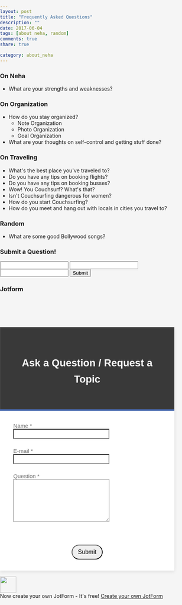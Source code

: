 ```yaml
---
layout: post
title: "Frequently Asked Questions"
description: ""
date: 2017-06-04
tags: [about neha, random]
comments: true
share: true

category: about_neha
--- 
```


### On Neha

* What are your strengths and weaknesses?

### On Organization

* How do you stay organized? 
	* Note Organization
	* Photo Organization
	* Goal Organization
* What are your thoughts on self-control and getting stuff done?


### On Traveling

* What's the best place you've traveled to? 
* Do you have any tips on booking flights?
* Do you have any tips on booking busses?
* Wow! You Couchsurf? What's that?
* Isn't Couchsurfing dangerous for women?
* How do you start Couchsurfing?
* How do you meet and hang out with locals in cities you travel to? 

### Random

* What are some good Bollywood songs? 

### Submit a Question!

<form action="https://getsimpleform.com/messages?form_api_token=1e0256f40c485148dabe87950ca9a68b" method="post">
  <!-- the redirect_to is optional, the form will redirect to the referrer on submission -->
  <!-- all your input fields here.... -->
  <input type='text' name='Question' />
  <input type='text' name='First & Last Name' />
  <input type='text' name='Email' />
  <input type='submit' value='Submit' />
</form>

### Jotform

<!DOCTYPE html PUBLIC "-//W3C//DTD HTML 4.01//EN" "http://www.w3.org/TR/html4/strict.dtd">
<!-- saved from url=(0041)https://form.jotformeu.com/72304508260347 -->
<html class="supernova"><head><meta http-equiv="Content-Type" content="text/html; charset=UTF-8">

<link rel="alternate" type="application/json+oembed" href="https://www.jotform.com/oembed/?format=json&amp;url=http%3A%2F%2Fwww.jotform.com%2Fform%2F72304508260347" title="oEmbed Form"><link rel="alternate" type="text/xml+oembed" href="https://www.jotform.com/oembed/?format=xml&amp;url=http%3A%2F%2Fwww.jotform.com%2Fform%2F72304508260347" title="oEmbed Form">
<meta property="og:title" content="Ask a Question">
<meta property="og:url" content="http://www.jotformeu.com/form/72304508260347">
<meta property="og:description" content="Please click the link to complete this form.">
<meta name="viewport" content="width=device-width, initial-scale=1.0, maximum-scale=1.0, user-scalable=0">
<meta name="HandheldFriendly" content="true">
<title>Ask a Question</title>
<link href="./Ask a Question_files/formCss.css" rel="stylesheet" type="text/css">
<link type="text/css" media="print" rel="stylesheet" href="./Ask a Question_files/printForm.css">
<link type="text/css" rel="stylesheet" href="./Ask a Question_files/nova.css">
<link type="text/css" rel="stylesheet" href="./Ask a Question_files/566a91c2977cdfcd478b4567.css">
<style type="text/css">
    .form-label-left{
        width:150px !important;
    }
    .form-line{
        padding-top:12px;
        padding-bottom:12px;
    }
    .form-label-right{
        width:150px !important;
    }
    body, html{
        margin:0;
        padding:0;
        background:#fff;
    }

    .form-all{
        margin:0px auto;
        padding-top:0px;
        width:472px;
        color:#555 !important;
        font-family:'Copse';
        font-size:16px;
    }
    .form-radio-item label, .form-checkbox-item label, .form-grading-label, .form-header{
        color: #555;
    }

</style>

<style type="text/css" id="form-designer-style">
    /* Injected CSS Code */
@import "https://fonts.googleapis.com/css?family=Copse:light,lightitalic,normal,italic,bold,bolditalic";
.form-all {
  font-family: "Copse", sans-serif;
}
.form-all {
  width: 472px;
}
.form-label-left,
.form-label-right {
  width: 150px;
}
.form-label {
  white-space: normal;
}
.form-label.form-label-auto {
  display: inline-block;
  float: left;
  text-align: left;
  width: 150px;
}
.form-label-left {
  display: inline-block;
  white-space: normal;
  float: left;
  text-align: left;
}
.form-label-right {
  display: inline-block;
  white-space: normal;
  float: left;
  text-align: right;
}
.form-label-top {
  white-space: normal;
  display: block;
  float: none;
  text-align: left;
}
.form-radio-item label:before {
  top: 0;
}
.form-all {
  font-size: 16px;
}
.form-label {
  font-weight: normal;
  font-size: 0.95em;
}
.supernova {
  background-color: #ffffff;
  background-color: #f5f5f5;
}
.supernova body {
  background-color: transparent;
}
/*
@width30: (unit(@formWidth, px) + 60px);
@width60: (unit(@formWidth, px)+ 120px);
@width90: (unit(@formWidth, px)+ 180px);
*/
/* | */
@media screen and (min-width: 480px) {
  .supernova .form-all {
    border: 1px solid #dcdcdc;
    -webkit-box-shadow: 0 3px 9px rgba(0, 0, 0, 0.1);
    -moz-box-shadow: 0 3px 9px rgba(0, 0, 0, 0.1);
    box-shadow: 0 3px 9px rgba(0, 0, 0, 0.1);
  }
}
/* | */
/* | */
@media screen and (max-width: 480px) {
  .jotform-form {
    padding: 10px 0;
  }
}
/* | */
/* | */
@media screen and (min-width: 480px) and (max-width: 768px) {
  .jotform-form {
    padding: 30px 0;
  }
}
/* | */
/* | */
@media screen and (min-width: 480px) and (max-width: 471px) {
  .jotform-form {
    padding: 30px 0;
  }
}
/* | */
/* | */
@media screen and (min-width: 768px) {
  .jotform-form {
    padding: 60px 0;
  }
}
/* | */
/* | */
@media screen and (max-width: 471px) {
  .jotform-form {
    padding: 12px;
  }
}
/* | */
.supernova .form-all,
.form-all {
  background-color: #ffffff;
  border: 1px solid transparent;
}
.form-header-group {
  border-color: #e6e6e6;
}
.form-matrix-table tr {
  border-color: #e6e6e6;
}
.form-matrix-table tr:nth-child(2n) {
  background-color: #f2f2f2;
}
.form-all {
  color: #555555;
}
.form-header-group .form-header {
  color: #555555;
}
.form-header-group .form-subHeader {
  color: #6f6f6f;
}
.form-sub-label {
  color: #6f6f6f;
}
.form-label-top,
.form-label-left,
.form-label-right,
.form-html {
  color: #6f6f6f;
}
.form-checkbox-item label,
.form-radio-item label {
  color: #555555;
}
.form-line.form-line-active {
  -webkit-transition-property: all;
  -moz-transition-property: all;
  -ms-transition-property: all;
  -o-transition-property: all;
  transition-property: all;
  -webkit-transition-duration: 0.3s;
  -moz-transition-duration: 0.3s;
  -ms-transition-duration: 0.3s;
  -o-transition-duration: 0.3s;
  transition-duration: 0.3s;
  -webkit-transition-timing-function: ease;
  -moz-transition-timing-function: ease;
  -ms-transition-timing-function: ease;
  -o-transition-timing-function: ease;
  transition-timing-function: ease;
  background-color: rgba(255, 255, 224, 0);
}
/* omer */
.form-radio-item,
.form-checkbox-item {
  padding-bottom: 0px !important;
}
.form-radio-item:last-child,
.form-checkbox-item:last-child {
  padding-bottom: 0;
}
/* omer */
.form-single-column .form-checkbox-item,
.form-single-column .form-radio-item {
  width: 100%;
}
.supernova {
  height: 100%;
  background-repeat: no-repeat;
  background-attachment: scroll;
  background-position: center top;
  background-repeat: repeat;
}
.supernova {
  background-image: none;
}
#stage {
  background-image: none;
}
/* | */
.form-all {
  background-repeat: no-repeat;
  background-attachment: scroll;
  background-position: center top;
  background-repeat: repeat;
}
.form-header-group {
  background-repeat: no-repeat;
  background-attachment: scroll;
  background-position: center top;
  background-repeat: repeat;
  background-attachment: fixed;
  background-size: auto;
}
.form-line {
  margin-top: 0px;
  margin-bottom: 0px;
}
.form-line {
  padding: 12px 36px;
}
.form-all .form-submit-button,
.form-all .form-submit-reset,
.form-all .form-submit-print {
  -webkit-border-radius: 100px;
  -moz-border-radius: 100px;
  border-radius: 100px;
}
.form-all .form-sub-label {
  margin-left: 3px;
}
.form-all .qq-upload-button,
.form-all .form-submit-button,
.form-all .form-submit-reset,
.form-all .form-submit-print {
  font-size: 1em;
  padding: 9px 15px;
  font-family: "Copse", sans-serif;
  font-size: 16px;
  font-weight: normal;
}
.form-all .form-pagebreak-back,
.form-all .form-pagebreak-next {
  font-size: 1em;
  padding: 9px 15px;
  font-family: "Copse", sans-serif;
  font-size: 16px;
  font-weight: normal;
}
/*
& when ( @buttonFontType = google ) {
	@import (css) "@{buttonFontLink}";
}
*/
h2.form-header {
  line-height: 1.618em;
  font-size: 1.714em;
}
h2 ~ .form-subHeader {
  line-height: 1.5em;
  font-size: 1.071em;
}
.form-header-group {
  text-align: center;
}
/*.form-dropdown,
.form-radio-item,
.form-checkbox-item,
.form-radio-other-input,
.form-checkbox-other-input,*/
.form-captcha input,
.form-spinner input,
.form-error-message {
  padding: 4px 3px 2px 3px;
}
.form-header-group {
  font-family: "Copse", sans-serif;
}
.form-section {
  padding: 0px 0px 0px 0px;
}
.form-header-group {
  margin: 0px 0px 0px 0px;
}
.form-header-group {
  padding: 36px 36px 36px 36px;
}
.form-header-group .form-header,
.form-header-group .form-subHeader {
  color: #ffffff;
}
.form-header-group {
  background-color: #393939;
}
.form-textbox,
.form-textarea {
  padding: 4px 3px 2px 3px;
}
.form-textbox,
.form-textarea,
.form-radio-other-input,
.form-checkbox-other-input,
.form-captcha input,
.form-spinner input {
  background-color: #ffffff;
}
[data-type="control_dropdown"] .form-input,
[data-type="control_dropdown"] .form-input-wide {
  width: 150px;
}
.form-label {
  font-family: "Copse", sans-serif;
}
li[data-type="control_image"] div {
  text-align: left;
}
li[data-type="control_image"] img {
  border: none;
  border-width: 0px !important;
  border-style: solid !important;
  border-color: false !important;
}
.form-line-column {
  width: auto;
}
.form-line-error {
  background-color: #ffffff;
  -webkit-box-shadow: inset 0px 3px 11px -7px #ff3200;
  -moz-box-shadow: inset 0px 3px 11px -7px #ff3200;
  box-shadow: inset 0px 3px 11px -7px #ff3200;
}
.form-line-error input:not(#coupon-input),
.form-line-error textarea,
.form-line-error .form-validation-error {
  -webkit-transition-property: none;
  -moz-transition-property: none;
  -ms-transition-property: none;
  -o-transition-property: none;
  transition-property: none;
  -webkit-transition-duration: 0.3s;
  -moz-transition-duration: 0.3s;
  -ms-transition-duration: 0.3s;
  -o-transition-duration: 0.3s;
  transition-duration: 0.3s;
  -webkit-transition-timing-function: ease;
  -moz-transition-timing-function: ease;
  -ms-transition-timing-function: ease;
  -o-transition-timing-function: ease;
  transition-timing-function: ease;
  border: 1px solid #fff4f4;
  -moz-box-shadow: 0 0 3px #fff4f4;
  -webkit-box-shadow: 0 0 3px #fff4f4;
  box-shadow: 0 0 3px #fff4f4;
}
.form-line-error .form-error-message {
  margin: 0;
  position: absolute;
  color: #fff;
  display: inline-block;
  right: 0;
  font-size: 10px;
  position: absolute!important;
  box-shadow: none;
  top: 0px;
  line-height: 20px;
  color: #FFF;
  background: #ff3200;
  padding: 0px 5px;
  bottom: auto;
  min-width: 105px;
  -webkit-border-radius: 0;
  -moz-border-radius: 0;
  border-radius: 0;
}
.form-line-error .form-error-message img,
.form-line-error .form-error-message .form-error-arrow {
  display: none;
}
.ie-8 .form-all {
  margin-top: auto;
  margin-top: initial;
}
.ie-8 .form-all:before {
  display: none;
}
/* | */
@media screen and (max-width: 480px), screen and (max-device-width: 768px) and (orientation: portrait), screen and (max-device-width: 415px) and (orientation: landscape) {
  .testOne {
    letter-spacing: 0;
  }
  .jotform-form {
    padding: 12px 0 0 0;
  }
  .form-all {
    border: 0;
    width: 94%!important;
    max-width: initial;
  }
  .form-sub-label-container {
    width: 100%;
    margin: 0;
    margin-right: 0;
    float: left;
    -moz-box-sizing: border-box;
    -webkit-box-sizing: border-box;
    box-sizing: border-box;
  }
  span.form-sub-label-container + span.form-sub-label-container {
    margin-right: 0;
  }
  .form-sub-label {
    white-space: normal;
  }
  .form-address-table td,
  .form-address-table th {
    padding: 0 1px 10px;
  }
  .form-submit-button,
  .form-submit-print,
  .form-submit-reset {
    width: 100%;
    margin-left: 0!important;
  }
  div[id*=at_] {
    font-size: 14px;
    font-weight: 700;
    height: 8px;
    margin-top: 6px;
  }
  .showAutoCalendar {
    width: 20px;
  }
  img.form-image {
    max-width: 100%;
    height: auto;
  }
  .form-matrix-row-headers {
    width: 100%;
    word-break: break-all;
    min-width: 40px;
  }
  .form-collapse-table,
  .form-header-group {
    margin: 0;
  }
  .form-collapse-table {
    height: 100%;
    display: inline-block;
    width: 100%;
  }
  .form-collapse-hidden {
    display: none !important;
  }
  .form-input {
    width: 100%;
  }
  .form-label {
    width: 100% !important;
  }
  .form-label-left,
  .form-label-right {
    display: block;
    float: none;
    text-align: left;
    width: auto!important;
  }
  .form-line,
  .form-line.form-line-column {
    padding: 2% 5%;
    -moz-box-sizing: border-box;
    -webkit-box-sizing: border-box;
    box-sizing: border-box;
  }
  input[type=text],
  input[type=email],
  input[type=tel],
  textarea {
    width: 100%;
    -moz-box-sizing: border-box;
    -webkit-box-sizing: border-box;
    box-sizing: border-box;
    max-width: initial !important;
  }
  .form-dropdown,
  .form-textarea,
  .form-textbox {
    width: 100%!important;
    -moz-box-sizing: border-box;
    -webkit-box-sizing: border-box;
    box-sizing: border-box;
  }
  .form-input,
  .form-input-wide,
  .form-textarea,
  .form-textbox,
  .form-dropdown {
    max-width: initial!important;
  }
  .form-address-city,
  .form-address-line,
  .form-address-postal,
  .form-address-state,
  .form-address-table,
  .form-address-table .form-sub-label-container,
  .form-address-table select,
  .form-input {
    width: 100%;
  }
  div.form-header-group {
    padding: 36px 36px !important;
    padding-left: 5%!important;
    padding-right: 5%!important;
    margin: 0 0px 2% !important;
    -moz-box-sizing: border-box;
    -webkit-box-sizing: border-box;
    box-sizing: border-box;
  }
  div.form-header-group.hasImage img {
    max-width: 100%;
  }
  [data-type="control_button"] {
    margin-bottom: 0 !important;
  }
  [data-type=control_fullname] .form-sub-label-container {
    width: 48%;
  }
  [data-type=control_fullname] .form-sub-label-container:first-child {
    margin-right: 4%;
  }
  [data-type=control_phone] .form-sub-label-container {
    width: 65%;
  }
  [data-type=control_phone] .form-sub-label-container:first-child {
    width: 31%;
    margin-right: 4%;
  }
  [data-type=control_datetime] .form-sub-label-container + .form-sub-label-container,
  [data-type=control_datetime] .form-sub-label-container:first-child {
    width: 27.3%;
    margin-right: 6%;
  }
  [data-type=control_datetime] .form-sub-label-container + .form-sub-label-container + .form-sub-label-container {
    width: 33.3%;
    margin-right: 0;
  }
  [data-type=control_datetime] span + span + span > span:first-child {
    display: block;
    width: 100% !important;
  }
  [data-type=control_birthdate] .form-sub-label-container,
  [data-type=control_datetime] span + span + span > span:first-child + span + span,
  [data-type=control_time] .form-sub-label-container {
    width: 27.3%!important;
    margin-right: 6% !important;
  }
  [data-type=control_birthdate] .form-sub-label-container:last-child,
  [data-type=control_time] .form-sub-label-container:last-child {
    width: 33.3%!important;
    margin-right: 0 !important;
  }
  .form-pagebreak-back-container,
  .form-pagebreak-next-container {
    width: 50% !important;
  }
  .form-pagebreak-back,
  .form-pagebreak-next,
  .form-product-item.hover-product-item {
    width: 100%;
  }
  .form-pagebreak-back-container {
    padding: 0;
    text-align: right;
  }
  .form-pagebreak-next-container {
    padding: 0;
    text-align: left;
  }
  .form-pagebreak {
    margin: 0 auto;
  }
  .form-buttons-wrapper {
    margin: 0!important;
    margin-left: 0!important;
  }
  .form-buttons-wrapper button {
    width: 100%;
  }
  .form-buttons-wrapper .form-submit-print {
    margin: 0 !important;
  }
  table {
    width: 100%!important;
    max-width: initial!important;
  }
  table td + td {
    padding-left: 3%;
  }
  .form-checkbox-item,
  .form-radio-item {
    white-space: normal!important;
  }
  .form-checkbox-item input,
  .form-radio-item input {
    width: auto;
  }
  .form-collapse-table {
    margin: 0 5%;
    display: block;
    zoom: 1;
    width: auto;
  }
  .form-collapse-table:before,
  .form-collapse-table:after {
    display: table;
    content: '';
    line-height: 0;
  }
  .form-collapse-table:after {
    clear: both;
  }
  .fb-like-box {
    width: 98% !important;
  }
  .form-error-message {
    clear: both;
    bottom: -10px;
  }
  .date-separate,
  .phone-separate {
    display: none;
  }
  .custom-field-frame,
  .direct-embed-widgets,
  .signature-pad-wrapper {
    width: 100% !important;
  }
}
/* | */

/*__INSPECT_SEPERATOR__*/
/*---------------------
Theme: Contact Form wHeader and Footer
Author: Elton Cris - idarktech@jotform.com
www.jotform.com
----------------------*/
.form-all {
    -moz-box-sizing : border-box;
    -webkit-box-sizing : border-box;
    box-sizing : border-box;
    border : none !important;
}

[data-type="control_head"] {
    padding-bottom : 20px;
}

.form-header-group {
    border-bottom : 4px solid #4063ae;
    box-shadow : inset 0 0px 1px #fff;
    border-top : 1px solid #3e3e3e !important;
}

/*responsive fields*/
[data-type="control_textbox"] .form-textbox, 
[data-type="control_fullname"] .form-textbox,
[data-type="control_email"] .form-textbox,
[data-type="control_textarea"] .form-textarea, 
[data-type="control_dropdown"] .form-dropdown {
    width : 100% !important;
    max-width : none !important;
}

.form-textbox, .form-textarea, .form-dropdown {
    max-width : none !important;
    box-shadow : none;
    outline : none;
    box-sizing : border-box;
    -webkit-box-sizing : border-box;
    -moz-box-sizing : border-box;
    font-family : inherit;
    padding : 4px;
}

.form-textarea-limit>span {
    display : block;
}

[data-type="control_dropdown"] .form-input, 
[data-type="control_dropdown"] .form-input-wide {
    width : 100%;
}

/*input focus*/
.form-line-active input:focus, .form-line-active textarea:focus, .form-line-active select:focus {
    box-shadow : none;
}

/*reset error*/
.form-line-error {
    box-shadow : none;
}

/*input error*/
.form-line-error input:not(#coupon-input), .form-line-error textarea, .form-line-error select, .form-line-error .form-validation-error {
    border : 1px solid #e15353 !important;
    box-shadow : none !important;
}

.form-line-active {
    color : inherit !important;
}

/*responsive content -wide or shrink*/
.form-label {
    width : 35% !important;
    box-sizing : border-box;
    -webkit-box-sizing : border-box;
    -moz-box-sizing : border-box;
}

.form-label-top {
    width : 100% !important;
}

.form-line {
    box-sizing : border-box;
    -webkit-box-sizing : border-box;
    -moz-box-sizing : border-box;
    width : 100%;
}

.form-checkbox-other-input {
    width : 80% !important;
}

.form-input {
    width : 65% !important;
    max-width : none !important;
}

.form-input-wide {
    max-width : none !important;
    display : inline-block;
    width : 100%;
}

/*single fields with sublabels*/
[data-type="control_textbox"] .form-input-wide .form-sub-label-container, 
[data-type="control_fullname"] .form-input-wide .form-sub-label-container,
[data-type="control_email"] .form-input-wide .form-sub-label-container,
[data-type="control_textarea"] .form-input-wide .form-sub-label-container, 
[data-type="control_dropdown"] .form-input-wide .form-sub-label-container,
[data-type="control_textbox"] .form-input .form-sub-label-container, 
[data-type="control_fullname"] .form-input .form-sub-label-container,
[data-type="control_email"] .form-input .form-sub-label-container,
[data-type="control_textarea"] .form-input .form-sub-label-container, 
[data-type="control_dropdown"] .form-input .form-sub-label-container {
    width : 100%;
    max-width : none !important;
}

[data-type="control_dropdown"] .form-input-wide {
    width : 100%;
}

/*responsive full name*/
[data-type="control_fullname"] .form-sub-label-container {
    width : 50% !important;
    margin : 0;
    float : left;
    box-sizing : border-box;
}

[data-type="control_fullname"] .form-label + div .form-sub-label-container {
    display : inline-block;
    padding-right : 5px;
}

[data-type="control_fullname"] .form-label + div .form-sub-label-container + .form-sub-label-container {
    margin-right : 0;
    padding-right : 0;
    padding-left : 5px;
}

[data-type="control_fullname"] .form-label + div .form-sub-label-container + .form-sub-label-container {
    margin-right : 0;
    padding-right : 0;
    padding-left : 5px;
}

[data-type="control_fullname"] .form-label + div .form-sub-label-container + .form-sub-label-container + .form-sub-label-container {
    padding-left : 0;
    padding-right : 5px;
}

[data-type="control_fullname"] .form-label + div .form-sub-label-container + .form-sub-label-container + .form-sub-label-container + .form-sub-label-container {
    padding-left : 5px;
    padding-right : 0;
}

[data-type="control_fullname"] .form-label + div .form-sub-label-container + .form-sub-label-container  + .form-sub-label-container + .form-sub-label-container + .form-sub-label-container {
    padding-right : 5px;
    padding-left : 0;
}

#sublabel_prefix, #sublabel_first, #sublabel_middle {
    /*margin-bottom : 10px;
    */;
}

/*remove sepatators on date and phone*/
.phone-separate, .date-separate {
    display : none;
}

/*responsive phone fields*/
[data-type="control_phone"] input[name$="[area]"] {
    width : 100%;
}

[data-type="control_phone"] input[name$="[phone]"] {
    width : 100%;
}

[data-type="control_phone"] input[name$="[full]"] {
    width : 100%;
}

[data-type="control_phone"] .form-sub-label-container {
    width : 40%;
    float : left;
    box-sizing : border-box;
    margin-right : 0;
    padding-right : 12px;
}

/* responsive date time field */
[data-type="control_datetime"] .form-textbox,
[data-type="control_datetime"] .form-dropdown {
    width : 100%;
}

[data-type="control_datetime"] .form-sub-label-container {
    width : 28%;
    padding-left : 4px;
    box-sizing : border-box;
    margin-right : 0;
}

[data-type="control_datetime"] .form-sub-label-container:first-child {
    padding-left : 0;
}

[data-type="control_datetime"] .form-sub-label-container:first-child + .form-sub-label-container + .form-sub-label-container {
    padding-right : 0;
}

[data-type="control_datetime"] .form-sub-label-container:last-child {
    width : auto !important;
}

.allowTime-container .form-sub-label-container:last-child {
    width : 20% !important;
}

span.allowTime-container {
    width : 80%;
    padding-top : 14px;
}

.allowTime-container span.form-sub-label-container {
    width : 35%;
}

span.allowTime-container .form-dropdown {
    width : 100%;
}

span.allowTime-container > span:first-child {
    display : none;
}

span.allowTime-container > span:first-child + span {
    padding-left : 0;
}

.showAutoCalendar + label {
    display : none;
}

span.allowTime-container + span {
    padding-top : 14px;
}

/*calendar lite mode*/
[data-type="control_datetime"] div[style*="none"] + .form-sub-label-container {
    width : 84%;
    padding-left : 0;
}

/*responsive phone field*/
[data-type="control_phone"] .form-sub-label-container + .form-sub-label-container {
    width : 60%;
    margin-right : 0;
    padding-right : 0;
    padding-left : 12px;
}

/*responsive full address fields*/
.form-address-city, .form-address-line, .form-address-postal, 
.form-address-state, .form-address-table, 
.form-address-table .form-sub-label-container, .form-address-table select {
    width : 100%;
    max-width : 100%;
}

[data-type="control_address"] input[name$="[city]"],
[data-type="control_address"] input[name$="[postal]"] {
    width : 90% !important;
}

[data-type="control_address"] input[name$="[area]"] {
    width : 60%;
}

/*reset submit button*/
[data-type="control_button"] {
    margin-top : 20px;
    background : url('https://shots.jotform.com/elton/6937_footer.png') repeat-x !important;
    margin-bottom : 0;
    padding-top : 30px;
    padding-bottom : 30px;
}

.form-submit-button,
.form-submit-reset,
.form-submit-print {
    outline : none;
}

/*remove other checkbox*/
.form-checkbox-other, 
.form-radio-other {
    visibility : hidden !important;
}

/*shruken fields*/
.form-line-column {
    width : 50%;
}

.form-line-column .form-label-top {
    width : 100% !important;
}

/*fix form builder display*/
div#stage.form-all {
    max-width : none !important;
    margin-right : 0;
}

div#stage .form-input {
    width : 64% !important;
}

/*remove first pagebreak back button*/
.form-all .page-section:first-child .form-pagebreak .form-pagebreak-back-container {
    display : none !important;
}

/* responsive pagebreak */
.form-pagebreak-back-container {
    width : 50% !important;
    text-align : left;
    box-sizing : border-box;
    -webkit-box-sizing : border-box;
    float : left;
}

.form-pagebreak-next-container {
    width : 50% !important;
    text-align : right;
    box-sizing : border-box;
    -webkit-box-sizing : border-box;
    float : left;
}

/* radio-checkbox button make border 1px */
.form-radio-item:not(#foo) label:after,
.form-radio-item:not(#foo) label:before {
    border-radius : 50%;
}

.form-checkbox-item:not(#foo) label:after,
.form-checkbox-item:not(#foo) label:before {
    border-radius : 0;
}

.form-radio-item:not(#foo) label:before,
.form-checkbox-item:not(#foo) label:before {
    border-width : 1px;
}

/*responsive credit card on payment fields*/
table td + td {
    padding-left : 0;
}

.form-address-table {
    width : 100%;
}

[data-type="control_stripe"] .form-address-table,
[data-type="control_stripe"] .form-address-table .form-textbox,
[data-type="control_authnet"] .form-address-table,
[data-type="control_authnet"] .form-address-table .form-textbox,
#creditCardTable.form-address-table,
#creditCardTable.form-address-table .form-textbox {
    max-width : none;
}

[data-type="control_stripe"] .form-address-table td:last-child .form-sub-label-container,
[data-type="control_authnet"] .form-address-table td:last-child .form-sub-label-container,
#creditCardTable.form-address-table td:last-child .form-sub-label-container {
    margin-left : 0;
    white-space : normal;
}

[data-type="control_stripe"] .form-address-table td .form-sub-label-container,
[data-type="control_authnet"] .form-address-table td .form-sub-label-container,
#creditCardTable.form-address-table td .form-sub-label-container {
    width : 100%;
}

[data-type="control_stripe"] .form-address-table .form-textbox,
[data-type="control_stripe"] .form-address-table .form-dropdown,
[data-type="control_authnet"] .form-address-table .form-textbox,
[data-type="control_authnet"] .form-address-table .form-dropdown,
#creditCardTable.form-address-table .form-textbox,
#creditCardTable.form-address-table .form-dropdown {
    width : 100%;
    visibility : visible;
}

[data-type="control_stripe"] .form-address-table tbody > tr:first-child + tr td:first-child span,
[data-type="control_authnet"] .form-address-table tbody > tr:first-child + tr td:first-child span,
#creditCardTable.form-address-table tbody > tr:first-child + tr td:first-child span {
    margin : 0;
    padding-right : 6px;
    box-sizing : border-box;
    -webkit-box-sizing : border-box;
}

[data-type="control_stripe"] .form-address-table tbody > tr:first-child + tr td:first-child + td span,
[data-type="control_authnet"] .form-address-table tbody > tr:first-child + tr td:first-child + td span,
#creditCardTable.form-address-table tbody > tr:first-child + tr td:first-child + td span {
    margin : 0;
    padding-left : 6px;
    box-sizing : border-box;
    -webkit-box-sizing : border-box;
}

[data-type="control_stripe"] .form-address-table tbody > tr:first-child + tr +tr td:first-child span,
[data-type="control_stripe"] .form-address-table tbody > tr:first-child + tr +tr+tr td:first-child span,
[data-type="control_authnet"] .form-address-table tbody > tr:first-child + tr +tr td:first-child span,
[data-type="control_authnet"] .form-address-table tbody > tr:first-child + tr +tr+tr td:first-child span,
#creditCardTable.form-address-table tbody > tr:first-child + tr +tr td:first-child span,
#creditCardTable.form-address-table tbody > tr:first-child + tr +tr+tr td:first-child span {
    margin : 0;
    padding-right : 6px;
    width : 50% !important;
    visibility : hidden;
    float : left;
    box-sizing : border-box;
    -webkit-box-sizing : border-box;
}

[data-type="control_stripe"] .form-address-table tbody > tr:first-child + tr +tr td:first-child span + span,
[data-type="control_stripe"] .form-address-table tbody > tr:first-child + tr +tr+tr td:first-child span + span,
[data-type="control_authnet"] .form-address-table tbody > tr:first-child + tr +tr td:first-child span + span,
[data-type="control_authnet"] .form-address-table tbody > tr:first-child + tr +tr+tr td:first-child span + span,
#creditCardTable.form-address-table tbody > tr:first-child + tr +tr td:first-child span + span,
#creditCardTable.form-address-table tbody > tr:first-child + tr +tr+tr td:first-child span + span {
    margin : 0;
    padding-top : 0 !important;
    padding-right : 0;
    padding-left : 6px;
    width : 50% !important;
    box-sizing : border-box;
    -webkit-box-sizing : border-box;
}

.cc_ccv {
    width : 100% !important;
}

[data-type="control_stripe"] .form-address-table .form-sub-label,
[data-type="control_authnet"] .form-address-table .form-sub-label,
#creditCardTable.form-address-table .form-sub-label {
    visibility : visible;
}

/*cc fix city state, country */
[data-type="control_stripe"] .form-address-table td[width="50%"]>span:first-child,
[data-type="control_authnet"] .form-address-table td[width="50%"]>span:first-child,
#creditCardTable.form-address-table td[width="50%"]>span:first-child {
    box-sizing : border-box;
    padding-right : 7px;
}

[data-type="control_stripe"] .form-address-table td[width="50%"] + td >span:first-child,
[data-type="control_authnet"] .form-address-table td[width="50%"] + td >span:first-child,
#creditCardTable.form-address-table td[width="50%"] + td >span:first-child {
    box-sizing : border-box;
    padding-left : 7px;
}

[data-type="control_stripe"] .form-address-table td[width="50%"] + td[width="50%"] >span:first-child,
[data-type="control_authnet"] .form-address-table td[width="50%"] + td[width="50%"] >span:first-child,
#creditCardTable.form-address-table td[width="50%"] + td[width="50%"] >span:first-child {
    box-sizing : border-box;
    padding-right : 0;
}

.hover-product-item:hover {
    color : inherit;
}

/*fix for braintree cc styling*/
[data-type="control_braintree"] .form-sub-label-container {
    width : 100% !important;
    padding : 4px;
    box-sizing : border-box;
}

[data-type="control_braintree"] .form-textbox {
    width : 100%;
}

.braintree-hosted-fields {
    width : 100% !important;
    box-sizing : border-box;
    min-height : 28px;
}

/*remove bottom spacing on CC section*/
#creditCardTable.form-address-table tbody tr + tr + tr td,
[data-type="control_stripe"] .form-address-table tbody tr + tr + tr td,
[data-type="control_authnet"] .form-address-table tbody tr + tr + tr td {
    padding-bottom : 0;
}

@media screen and (max-width:768px){
    .form-all {
        margin : 0 auto !important;
    }

    [data-type=control_fullname] .form-sub-label-container:first-child {
        margin-right : 0;
    }

}

@media screen and (max-width:480px){
    .jotform-form {
        padding : 0;
    }

    .form-input {
        width : 100% !important;
    }

    .form-label {
        width : 100% !important;
        float : none !important;
    }

    .form-line-column {
        width : 100% !important;
    }

    div.form-header-group {
        margin : 0 !important;
        padding : 24px 20px !important;
    }

    [data-type="control_datetime"] .form-sub-label-container {
        float : left;
    }

    [data-type=control_fullname] .form-sub-label-container:first-child {
        margin-right : 0;
    }

}


    /* Injected CSS Code */
</style>

<link type="text/css" rel="stylesheet" href="./Ask a Question_files/form-submit-button-book_blue2.css">
<script src="./Ask a Question_files/prototype.forms.js" type="text/javascript"></script>
<script src="./Ask a Question_files/jotform.forms.js" type="text/javascript"></script>
<script type="text/javascript">
   JotForm.init(function(){
      JotForm.highlightInputs = false;
      JotForm.alterTexts({"alphabetic":"This field can only contain letters","alphanumeric":"This field can only contain letters and numbers.","confirmClearForm":"Are you sure you want to clear the form","confirmEmail":"E-mail does not match","email":"Enter a valid e-mail address","generalError":"Please fill the required fields.","generalPageError":"Please fill the required fields.","gradingScoreError":"Score total should only be less than or equal to","incompleteFields":"Please complete required (*) fields.","inputCarretErrorA":"Input should not be less than the minimum value:","inputCarretErrorB":"Input should not be greater than the maximum value:","lessThan":"Your score should be less than","maxDigitsError":"The maximum digits allowed is","maxSelectionsError":"The maximum number of selections allowed is","minSelectionsError":"The minimum required number of selections is","multipleFileUploads_emptyError":"{file} is empty, please select files again without it.","multipleFileUploads_minSizeError":"{file} is too small, minimum file size is {minSizeLimit}.","multipleFileUploads_onLeave":"The files are being uploaded, if you leave now the upload will be cancelled.","multipleFileUploads_sizeError":"{file} is too large, maximum file size is {sizeLimit}.","multipleFileUploads_typeError":"{file} has invalid extension. Only {extensions} are allowed.","numeric":"This field can only contain numeric values","pastDatesDisallowed":"Date must not be in the past.","pleaseWait":"Please wait...","required":"This field is required.","requireEveryRow":"Every row is required.","requireOne":"At least one field required.","submissionLimit":"Sorry! Only one entry is allowed.  Multiple submissions are disabled for this form.","uploadExtensions":"You can only upload following files:","uploadFilesize":"File size cannot be bigger than:"});
	JotForm.clearFieldOnHide="disable";
    /*INIT-END*/
});

   JotForm.prepareCalculationsOnTheFly([null,null,{"name":"submit","qid":"2","text":"Submit","type":"control_button"},{"name":"name","qid":"3","text":"Name","type":"control_textbox"},{"name":"email","qid":"4","text":"E-mail","type":"control_textbox"},null,null,{"name":"question","qid":"7","text":"Question","type":"control_textarea"},null,null,{"name":"askA","qid":"10","text":"Ask a Question / Request a Topic","type":"control_head"}]);
   setTimeout(function() {
JotForm.paymentExtrasOnTheFly([null,null,{"name":"submit","qid":"2","text":"Submit","type":"control_button"},{"name":"name","qid":"3","text":"Name","type":"control_textbox"},{"name":"email","qid":"4","text":"E-mail","type":"control_textbox"},null,null,{"name":"question","qid":"7","text":"Question","type":"control_textarea"},null,null,{"name":"askA","qid":"10","text":"Ask a Question / Request a Topic","type":"control_head"}]);}, 20); 
</script>
</head>
<body>
<form class="jotform-form" action="https://submit.jotformeu.com/submit/72304508260347/" method="post" name="form_72304508260347" id="72304508260347" accept-charset="utf-8" novalidate="true">
  <input type="hidden" name="formID" value="72304508260347">
  <div class="form-all">
    <ul class="form-section page-section">
      <li id="cid_10" class="form-input-wide" data-type="control_head">
        <div class="form-header-group ">
          <div class="header-text httac htvam">
            <h2 id="header_10" class="form-header" data-component="header">
              Ask a Question / Request a Topic
            </h2>
          </div>
        </div>
      </li>
      <li class="form-line jf-required" data-type="control_textbox" id="id_3">
        <label class="form-label form-label-left form-label-auto" id="label_3" for="input_3">
          Name
          <span class="form-required">
            *
          </span>
        </label>
        <div id="cid_3" class="form-input jf-required">
          <input type="text" id="input_3" name="q3_name" data-type="input-textbox" class="form-textbox validate[required]" size="35" value="" placeholder=" " data-component="textbox" required="">
        </div>
      </li>
      <li class="form-line jf-required" data-type="control_textbox" id="id_4">
        <label class="form-label form-label-left form-label-auto" id="label_4" for="input_4">
          E-mail
          <span class="form-required">
            *
          </span>
        </label>
        <div id="cid_4" class="form-input jf-required">
          <input type="text" id="input_4" name="q4_email" data-type="input-textbox" class="form-textbox validate[required]" size="35" value="" placeholder=" " data-component="textbox" required="">
        </div>
      </li>
      <li class="form-line jf-required" data-type="control_textarea" id="id_7">
        <label class="form-label form-label-left form-label-auto" id="label_7" for="input_7">
          Question
          <span class="form-required">
            *
          </span>
        </label>
        <div id="cid_7" class="form-input jf-required">
          <textarea id="input_7" class="form-textarea validate[required]" name="q7_question" cols="38" rows="7" data-component="textarea" required=""></textarea>
        </div>
      </li>
      <li class="form-line" data-type="control_button" id="id_2">
        <div id="cid_2" class="form-input-wide">
          <div style="text-align:center;" class="form-buttons-wrapper">
            <button id="input_2" type="submit" class="form-submit-button form-submit-button-book_blue2" data-component="button">
              Submit
            </button>
          </div>
        </div>
      </li>
      <li style="display:none">
        Should be Empty:
        <input type="text" name="website" value="">
      </li>
    </ul>
  </div>
  <script>
  JotForm.showJotFormPowered = "new_footer";
  </script>
  <input type="hidden" id="simple_spc" name="simple_spc" value="72304508260347-72304508260347">
  <script type="text/javascript">
  document.getElementById("si" + "mple" + "_spc").value = "72304508260347-72304508260347";
  </script>
  <div class="formFooter-heightMask">
  </div>
  <div class="formFooter">
    <a href="https://www.jotform.com/?utm_source=formfooter&amp;utm_medium=banner&amp;utm_term=72304508260347&amp;utm_content=jotform_logo&amp;utm_campaign=powered_by_jotform_signup_hp" target="_blank" class="formFooter-logoLink"><img class="formFooter-logo" src="./Ask a Question_files/logo-new@1x.png" alt="" style="height: 44px;"></a>
    <div class="formFooter-rightSide">
      <span class="formFooter-text">
        Now create your own JotForm - It's free!
      </span>
      <a class="formFooter-button" href="https://www.jotform.com/?utm_source=formfooter&amp;utm_medium=banner&amp;utm_term=72304508260347&amp;utm_content=jotform_button&amp;utm_campaign=powered_by_jotform_signup_hp" target="_blank">Create your own JotForm</a>
    </div>
  </div>
<input type="hidden" name="event_id" value="1503152452464_72304508260347_lE9XGJx"></form><img id="event_tracking_image" src="./Ask a Question_files/saved_resource" alt="jftr" style="display: none;">

<script type="text/javascript">JotForm.forwardToEu=true;</script><script type="text/javascript">( function(){ window.SIG_EXT = {}; } )()</script></body></html>